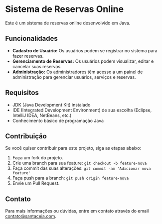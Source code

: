 # Sistema de Reservas Online

Este é um sistema de reservas online desenvolvido em Java.

## Funcionalidades

- **Cadastro de Usuário:** Os usuários podem se registrar no sistema para fazer reservas.
- **Gerenciamento de Reservas:** Os usuários podem visualizar, editar e cancelar suas reservas.
- **Administração:** Os administradores têm acesso a um painel de administração para gerenciar usuários, serviços e reservas.
  

## Requisitos

- JDK (Java Development Kit) instalado
- IDE (Integrated Development Environment) de sua escolha (Eclipse, IntelliJ IDEA, NetBeans, etc.)
- Conhecimento básico de programação Java
    
## Contribuição

Se você quiser contribuir para este projeto, siga as etapas abaixo:

1. Faça um fork do projeto.
2. Crie uma branch para sua feature: `git checkout -b feature-nova`
3. Faça commit das suas alterações: `git commit -am 'Adicionar nova feature'`
4. Faça push para a branch: `git push origin feature-nova`
5. Envie um Pull Request.

## Contato

Para mais informações ou dúvidas, entre em contato através do email contato@santaceia.com.
